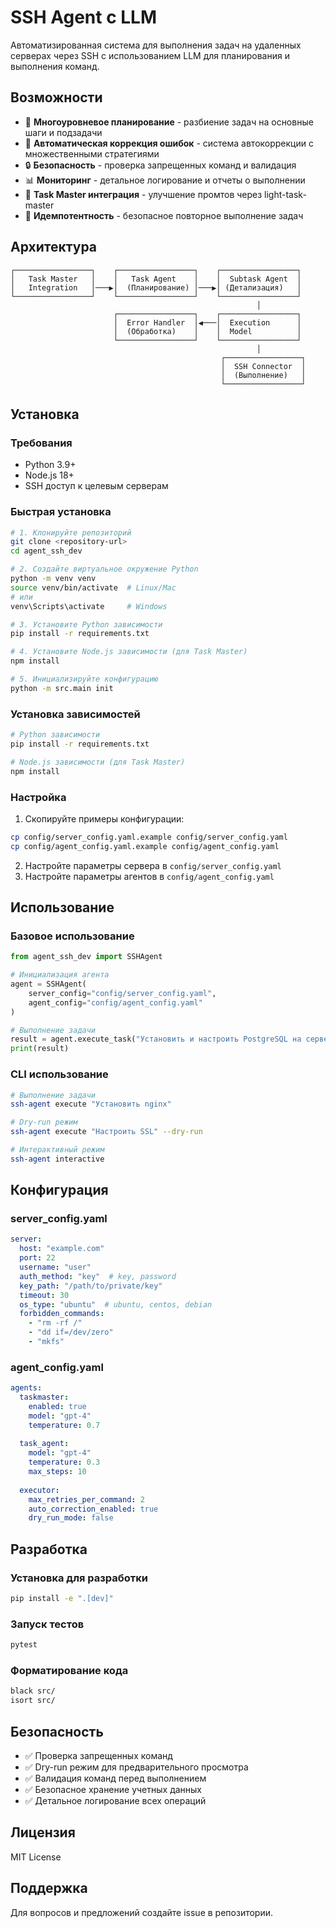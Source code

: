 # SSH Agent с LLM

Автоматизированная система для выполнения задач на удаленных серверах через SSH с использованием LLM для планирования и выполнения команд.

## Возможности

- 🤖 **Многоуровневое планирование** - разбиение задач на основные шаги и подзадачи
- 🔧 **Автоматическая коррекция ошибок** - система автокоррекции с множественными стратегиями
- 🔒 **Безопасность** - проверка запрещенных команд и валидация
- 📊 **Мониторинг** - детальное логирование и отчеты о выполнении
- 🎯 **Task Master интеграция** - улучшение промтов через light-task-master
- 🔄 **Идемпотентность** - безопасное повторное выполнение задач

## Архитектура

```
┌─────────────────┐    ┌─────────────────┐    ┌─────────────────┐
│   Task Master   │    │   Task Agent    │    │  Subtask Agent  │
│   Integration   │───▶│  (Планирование) │───▶│ (Детализация)   │
└─────────────────┘    └─────────────────┘    └─────────────────┘
                                                       │
                       ┌─────────────────┐    ┌─────────────────┐
                       │  Error Handler  │◀───│  Execution      │
                       │  (Обработка)    │    │  Model          │
                       └─────────────────┘    └─────────────────┘
                                                       │
                                               ┌─────────────────┐
                                               │  SSH Connector  │
                                               │  (Выполнение)   │
                                               └─────────────────┘
```

## Установка

### Требования

- Python 3.9+
- Node.js 18+
- SSH доступ к целевым серверам

### Быстрая установка

```bash
# 1. Клонируйте репозиторий
git clone <repository-url>
cd agent_ssh_dev

# 2. Создайте виртуальное окружение Python
python -m venv venv
source venv/bin/activate  # Linux/Mac
# или
venv\Scripts\activate     # Windows

# 3. Установите Python зависимости
pip install -r requirements.txt

# 4. Установите Node.js зависимости (для Task Master)
npm install

# 5. Инициализируйте конфигурацию
python -m src.main init
```

### Установка зависимостей

```bash
# Python зависимости
pip install -r requirements.txt

# Node.js зависимости (для Task Master)
npm install
```

### Настройка

1. Скопируйте примеры конфигурации:
```bash
cp config/server_config.yaml.example config/server_config.yaml
cp config/agent_config.yaml.example config/agent_config.yaml
```

2. Настройте параметры сервера в `config/server_config.yaml`
3. Настройте параметры агентов в `config/agent_config.yaml`

## Использование

### Базовое использование

```python
from agent_ssh_dev import SSHAgent

# Инициализация агента
agent = SSHAgent(
    server_config="config/server_config.yaml",
    agent_config="config/agent_config.yaml"
)

# Выполнение задачи
result = agent.execute_task("Установить и настроить PostgreSQL на сервере")
print(result)
```

### CLI использование

```bash
# Выполнение задачи
ssh-agent execute "Установить nginx"

# Dry-run режим
ssh-agent execute "Настроить SSL" --dry-run

# Интерактивный режим
ssh-agent interactive
```

## Конфигурация

### server_config.yaml

```yaml
server:
  host: "example.com"
  port: 22
  username: "user"
  auth_method: "key"  # key, password
  key_path: "/path/to/private/key"
  timeout: 30
  os_type: "ubuntu"  # ubuntu, centos, debian
  forbidden_commands:
    - "rm -rf /"
    - "dd if=/dev/zero"
    - "mkfs"
```

### agent_config.yaml

```yaml
agents:
  taskmaster:
    enabled: true
    model: "gpt-4"
    temperature: 0.7
  
  task_agent:
    model: "gpt-4"
    temperature: 0.3
    max_steps: 10
  
  executor:
    max_retries_per_command: 2
    auto_correction_enabled: true
    dry_run_mode: false
```

## Разработка

### Установка для разработки

```bash
pip install -e ".[dev]"
```

### Запуск тестов

```bash
pytest
```

### Форматирование кода

```bash
black src/
isort src/
```

## Безопасность

- ✅ Проверка запрещенных команд
- ✅ Dry-run режим для предварительного просмотра
- ✅ Валидация команд перед выполнением
- ✅ Безопасное хранение учетных данных
- ✅ Детальное логирование всех операций

## Лицензия

MIT License

## Поддержка

Для вопросов и предложений создайте issue в репозитории.
